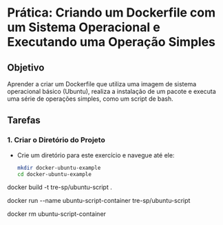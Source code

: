 # Prática: Criando um Dockerfile com um Sistema Operacional e Executando uma Operação Simples

## Objetivo
Aprender a criar um Dockerfile que utiliza uma imagem de sistema operacional básico (Ubuntu), realiza a instalação de um pacote e executa uma série de operações simples, como um script de bash.

## Tarefas

### 1. Criar o Diretório do Projeto
- Crie um diretório para este exercício e navegue até ele:
  ```bash
  mkdir docker-ubuntu-example
  cd docker-ubuntu-example

docker build -t tre-sp/ubuntu-script .

docker run --name ubuntu-script-container tre-sp/ubuntu-script

docker rm ubuntu-script-container

